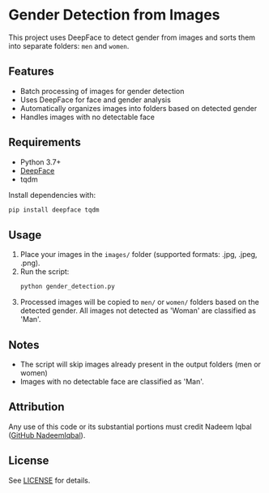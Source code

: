 # Gender Detection from Images

This project uses DeepFace to detect gender from images and sorts them into separate folders: `men` and `women`.

## Features
- Batch processing of images for gender detection
- Uses DeepFace for face and gender analysis
- Automatically organizes images into folders based on detected gender
- Handles images with no detectable face

## Requirements
- Python 3.7+
- [DeepFace](https://github.com/serengil/deepface)
- tqdm

Install dependencies with:
```bash
pip install deepface tqdm
```

## Usage
1. Place your images in the `images/` folder (supported formats: .jpg, .jpeg, .png).
2. Run the script:
   ```bash
   python gender_detection.py
   ```
3. Processed images will be copied to `men/` or `women/` folders based on the detected gender. All images not detected as 'Woman' are classified as 'Man'.

## Notes
- The script will skip images already present in the output folders (men or women)
- Images with no detectable face are classified as 'Man'.

## Attribution
Any use of this code or its substantial portions must credit Nadeem Iqbal ([GitHub NadeemIqbal](https://github.com/NadeemIqbal)).

## License
See [LICENSE](LICENSE) for details. 